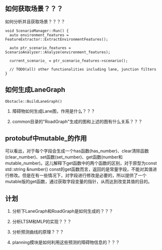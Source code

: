 ## 如何获取场景？？？
如何分析并且获取场景？？？？
```
void ScenarioManager::Run() {
  auto environment_features = FeatureExtractor::ExtractEnvironmentFeatures();

  auto ptr_scenario_features = ScenarioAnalyzer::Analyze(environment_features);

  current_scenario_ = ptr_scenario_features->scenario();

  // TODO(all) other functionalities including lane, junction filters
}
```

## 如何生成LaneGraph
```
Obstacle::BuildLaneGraph()
```
1. 障碍物如何生成Lane图，作用是什么？？？  

2. common目录的"RoadGraph"生成的图和上述的图有什么关系？？？


## protobuf中mutable_的作用
可以看出，对于每个字段会生成一个has函数(has_number)、clear清除函数(clear_number)、set函数(set_number)、get函数(number和mutable_number)。这儿解释下get函数中的两个函数的区别，对于原型为const std::string &number() const的get函数而言，返回的是常量字段，不能对其值进行修改。但是在有一些情况下，对字段进行修改是必要的，所以提供了一个mutable版的get函数，通过获取字段变量的指针，从而达到改变其值的目的。  


## 计划
1. 分析下LaneGraph和RoadGraph是如何生成的？？？  
2. 分析LTSM和MLP的实现？？？  
3. 分析预测曲线的原理？？？  

4. planning模块是如何利用这些预测的障碍物信息的？？？  
